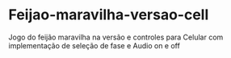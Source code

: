 # Feijao-maravilha-versao-cell
Jogo do feijão maravilha na versão e controles para Celular com implementação de seleção de fase e Audio on e off
